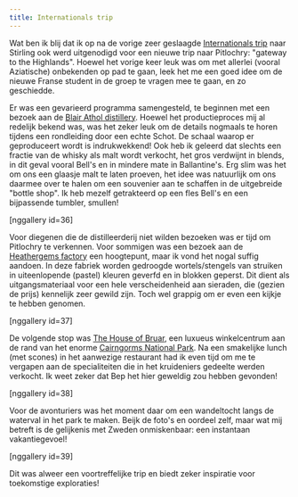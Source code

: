 ```yaml
---
title: Internationals trip
---
```

[1]: /?ai1ec_event=internationals-trip-2&instance_id= "Internationals trip"
[2]: http://www.blairatholl.org.uk/
[3]: http://www.heathergems.com/
[4]: http://www.houseofbruar.com/
[5]: http://cairngorms.co.uk/

Wat ben ik blij dat ik op na de vorige zeer geslaagde [Internationals trip][1] naar Stirling ook werd uitgenodigd voor een nieuwe trip naar Pitlochry: "gateway to the Highlands". Hoewel het vorige keer leuk was om met allerlei (vooral Aziatische) onbekenden op pad te gaan, leek het me een goed idee om de nieuwe Franse student in de groep te vragen mee te gaan, en zo geschiedde.

Er was een gevarieerd programma samengesteld, te beginnen met een bezoek aan de [Blair Athol distillery][2]. Hoewel het productieproces mij al redelijk bekend was, was het zeker leuk om de details nogmaals te horen tijdens een rondleiding door een echte Schot. De schaal waarop er geproduceert wordt is indrukwekkend! Ook heb ik geleerd dat slechts een fractie van de whisky als malt wordt verkocht, het gros verdwijnt in blends, in dit geval vooral Bell's en in mindere mate in Ballantine's. Erg slim was het om ons een glaasje malt te laten proeven, het idee was natuurlijk om ons daarmee over te halen om een souvenier aan te schaffen in de uitgebreide "bottle shop". Ik heb mezelf getrakteerd op een fles Bell's en een bijpassende tumbler, smullen!

[nggallery id=36]

Voor diegenen die de distilleerderij niet wilden bezoeken was er tijd om Pitlochry te verkennen. Voor sommigen was een bezoek aan de [Heathergems factory][3] een hoogtepunt, maar ik vond het nogal suffig aandoen. In deze fabriek worden gedroogde wortels/stengels van struiken in uiteenlopende (pastel) kleuren geverfd en in blokken geperst. Dit dient als uitgangsmateriaal voor een hele verscheidenheid aan sieraden, die (gezien de prijs) kennelijk zeer gewild zijn. Toch wel grappig om er even een kijkje te hebben genomen.

[nggallery id=37]

De volgende stop was [The House of Bruar][4], een luxueus winkelcentrum aan de rand van het enorme [Cairngorms National Park][5]. Na een smakelijke lunch (met scones) in het aanwezige restaurant had ik even tijd om me te vergapen aan de specialiteiten die in het kruideniers gedeelte werden verkocht. Ik weet zeker dat Bep het hier geweldig zou hebben gevonden!

[nggallery id=38]

Voor de avonturiers was het moment daar om een wandeltocht langs de waterval in het park te maken. Beijk de foto's en oordeel zelf, maar wat mij betreft is de gelijkenis met Zweden onmiskenbaar: een instantaan vakantiegevoel!

[nggallery id=39]

Dit was alweer een voortreffelijke trip en biedt zeker inspiratie voor toekomstige exploraties!